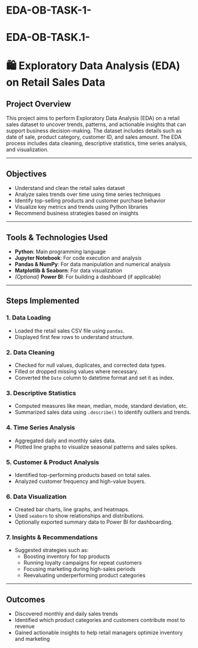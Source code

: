 # EDA-OB-TASK-1-
# EDA-OB-TASK.1-
# 🛍 Exploratory Data Analysis (EDA) on Retail Sales Data

##  Project Overview

This project aims to perform Exploratory Data Analysis (EDA) on a retail sales dataset to uncover trends, patterns, and actionable insights that can support business decision-making. The dataset includes details such as date of sale, product category, customer ID, and sales amount. The EDA process includes data cleaning, descriptive statistics, time series analysis, and visualization.

---

##  Objectives

- Understand and clean the retail sales dataset
- Analyze sales trends over time using time series techniques
- Identify top-selling products and customer purchase behavior
- Visualize key metrics and trends using Python libraries
- Recommend business strategies based on insights

---

##  Tools & Technologies Used

- **Python**: Main programming language
- **Jupyter Notebook**: For code execution and analysis
- **Pandas & NumPy**: For data manipulation and numerical analysis
- **Matplotlib & Seaborn**: For data visualization
- *(Optional)* **Power BI**: For building a dashboard (if applicable)

---

##  Steps Implemented

### 1. **Data Loading**
- Loaded the retail sales CSV file using `pandas`.
- Displayed first few rows to understand structure.

### 2. **Data Cleaning**
- Checked for null values, duplicates, and corrected data types.
- Filled or dropped missing values where necessary.
- Converted the `Date` column to datetime format and set it as index.

### 3. **Descriptive Statistics**
- Computed measures like mean, median, mode, standard deviation, etc.
- Summarized sales data using `.describe()` to identify outliers and trends.

### 4. **Time Series Analysis**
- Aggregated daily and monthly sales data.
- Plotted line graphs to visualize seasonal patterns and sales spikes.

### 5. **Customer & Product Analysis**
- Identified top-performing products based on total sales.
- Analyzed customer frequency and high-value buyers.

### 6. **Data Visualization**
- Created bar charts, line graphs, and heatmaps.
- Used `seaborn` to show relationships and distributions.
- Optionally exported summary data to Power BI for dashboarding.

### 7. **Insights & Recommendations**
- Suggested strategies such as:
  - Boosting inventory for top products
  - Running loyalty campaigns for repeat customers
  - Focusing marketing during high-sales periods
  - Reevaluating underperforming product categories

---

##  Outcomes

- Discovered monthly and daily sales trends
- Identified which product categories and customers contribute most to revenue
- Gained actionable insights to help retail managers optimize inventory and marketing



